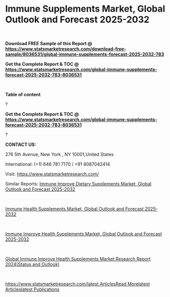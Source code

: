 <h1>Immune Supplements Market, Global Outlook and Forecast 2025-2032</h1><br/><p><strong>Download FREE Sample of this Report @ <a href="https://www.statsmarketresearch.com/download-free-sample/8036531/global-immune-supplements-forecast-2025-2032-783">https://www.statsmarketresearch.com/download-free-sample/8036531/global-immune-supplements-forecast-2025-2032-783</a></strong></p>
 
 
 
 <div><b>Get the Complete Report & TOC @ <a href="https://www.statsmarketresearch.com/global-immune-supplements-forecast-2025-2032-783-8036531">https://www.statsmarketresearch.com/global-immune-supplements-forecast-2025-2032-783-8036531</a></b></div>
 
 
 
 <p><br />
 
 <b>Table of content</b></p>
 
 
 
 <p>? </p>
 
 
 
 <div><b>Get the Complete Report & TOC @ <a href="https://www.statsmarketresearch.com/global-immune-supplements-forecast-2025-2032-783-8036531">https://www.statsmarketresearch.com/global-immune-supplements-forecast-2025-2032-783-8036531</a></b></div>
 
 
 
 <p>? </p>
 
 
 
 <p><b>CONTACT US:</b><br />
 
 276 5th Avenue, New York , NY 10001,United States<br />
 
 International: (+1) 646 781 7170 / +91 8087042414<br />
 
 Visit: <a href="https://www.statsmarketresearch.com/">https://www.statsmarketresearch.com/</a><br />
 
 Similar Reports: <a href="https://www.statsmarketresearch.com/global-immune-supplements-forecast-2025-2032-783-8036531">Immune Improve Dietary Supplements Market, Global Outlook and Forecast 2025-2032</a><br />
 
 <br />
 
 <a href="https://www.statsmarketresearch.com/global-immune-supplements-forecast-2025-2032-783-8036531">Immune Health Supplements Market, Global Outlook and Forecast 2025-2032</a><br />
 
 <br />
 
 <a href="https://www.statsmarketresearch.com/global-immune-supplements-forecast-2025-2032-783-8036531">Immune Improve Health Supplements Market, Global Outlook and Forecast 2025-2032</a><br />
 
 <br />
 
 <a href="https://www.statsmarketresearch.com/global-immune-supplements-forecast-2025-2032-783-8036531">Global Immune Improve Health Supplements Market Research Report 2024(Status and Outlook)</a><br />
 
 <br />
 
 <a href="https://gyeongbokgung.com">https://www.statsmarketresearch.com/</a><a href="https://hallyeomaritime.com">latest Articles</a><a href="https://jingwansa.com">Read More</a><a href="https://nguoiviet.jp/">latest Articles</a><a href="https://www.intelmarketresearch.com/">latest Publications</a></p>